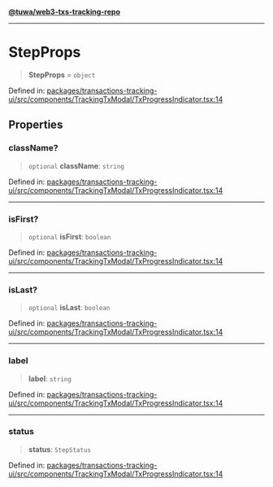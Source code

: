 [**@tuwa/web3-txs-tracking-repo**](../../../README.md)

***

# StepProps

> **StepProps** = `object`

Defined in: [packages/transactions-tracking-ui/src/components/TrackingTxModal/TxProgressIndicator.tsx:14](https://github.com/TuwaIO/web3-transactions-tracking/blob/d30dc6a3e80476f3e836f0385d8c40646abfed41/packages/transactions-tracking-ui/src/components/TrackingTxModal/TxProgressIndicator.tsx#L14)

## Properties

### className?

> `optional` **className**: `string`

Defined in: [packages/transactions-tracking-ui/src/components/TrackingTxModal/TxProgressIndicator.tsx:14](https://github.com/TuwaIO/web3-transactions-tracking/blob/d30dc6a3e80476f3e836f0385d8c40646abfed41/packages/transactions-tracking-ui/src/components/TrackingTxModal/TxProgressIndicator.tsx#L14)

***

### isFirst?

> `optional` **isFirst**: `boolean`

Defined in: [packages/transactions-tracking-ui/src/components/TrackingTxModal/TxProgressIndicator.tsx:14](https://github.com/TuwaIO/web3-transactions-tracking/blob/d30dc6a3e80476f3e836f0385d8c40646abfed41/packages/transactions-tracking-ui/src/components/TrackingTxModal/TxProgressIndicator.tsx#L14)

***

### isLast?

> `optional` **isLast**: `boolean`

Defined in: [packages/transactions-tracking-ui/src/components/TrackingTxModal/TxProgressIndicator.tsx:14](https://github.com/TuwaIO/web3-transactions-tracking/blob/d30dc6a3e80476f3e836f0385d8c40646abfed41/packages/transactions-tracking-ui/src/components/TrackingTxModal/TxProgressIndicator.tsx#L14)

***

### label

> **label**: `string`

Defined in: [packages/transactions-tracking-ui/src/components/TrackingTxModal/TxProgressIndicator.tsx:14](https://github.com/TuwaIO/web3-transactions-tracking/blob/d30dc6a3e80476f3e836f0385d8c40646abfed41/packages/transactions-tracking-ui/src/components/TrackingTxModal/TxProgressIndicator.tsx#L14)

***

### status

> **status**: `StepStatus`

Defined in: [packages/transactions-tracking-ui/src/components/TrackingTxModal/TxProgressIndicator.tsx:14](https://github.com/TuwaIO/web3-transactions-tracking/blob/d30dc6a3e80476f3e836f0385d8c40646abfed41/packages/transactions-tracking-ui/src/components/TrackingTxModal/TxProgressIndicator.tsx#L14)

